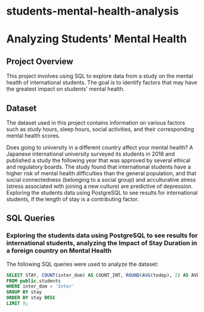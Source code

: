 # students-mental-health-analysis
# Analyzing Students' Mental Health
## Project Overview
This project involves using SQL to explore data from a study on the mental health of international students. The goal is to identify factors that may have the greatest impact on students' mental health.
## Dataset
The dataset used in this project contains information on various factors such as study hours, sleep hours, social activities, and their corresponding mental health scores.

Does going to university in a different country affect your mental health? A Japanese international university surveyed its students in 2018 and published a study the following year that was approved by several ethical and regulatory boards.
The study found that international students have a higher risk of mental health difficulties than the general population, and that social connectedness (belonging to a social group) and acculturative stress (stress associated with joining a new culture) are predictive of depression.
Exploring the students data using PostgreSQL to see results for international students, if the length of stay is a contributing factor.

## SQL Queries

### Exploring the students data using PostgreSQL to see results for international students, analyzing the Impact of Stay Duration in a foreign country on Mental Health 
The following SQL queries were used to analyze the dataset:

```sql
SELECT STAY, COUNT(inter_dom) AS COUNT_INT, ROUND(AVG(todep), 2) AS AVERAGE_PHQ, ROUND(AVG(tosc), 2) AS AVERAGE_SCS, ROUND(AVG(TOAS), 2) AS AVERAGE_AS
FROM public.students
WHERE inter_dom = 'Inter'
GROUP BY stay
ORDER BY stay DESC
LIMIT 9;
